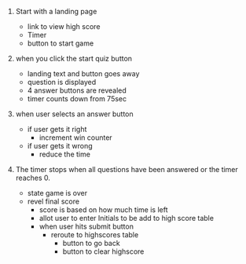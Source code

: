 1. Start with a landing page
    * link to view high score
    * Timer
    * button to start game

2. when you click the start quiz button
    * landing text and button goes away
    * question is displayed 
    * 4 answer buttons are revealed
    * timer counts down from 75sec

3. when user selects an answer button
    * if user gets it right
        * increment win counter
    * if user gets it wrong 
        * reduce the time 

4. The timer stops when all questions have been answered or the timer reaches 0.
    * state game is over
    * revel final score
        * score is based on how much time is left
        * allot user to enter Initials to be add to high score table
        * when user hits submit button
            * reroute to highscores table
                * button to go back
                * button to clear highscore


    